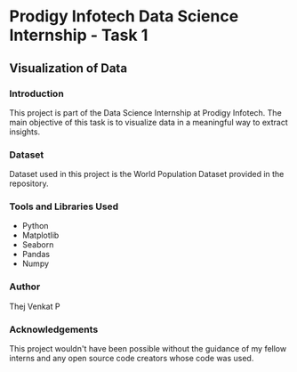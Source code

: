 # Prodigy Infotech Data Science Internship - Task 1

## Visualization of Data

### Introduction

This project is part of the Data Science Internship at Prodigy Infotech. The main objective of this task is to visualize data in a meaningful way to extract insights.

### Dataset

Dataset used in this project is the World Population Dataset provided in the repository.

### Tools and Libraries Used

- Python
- Matplotlib
- Seaborn
- Pandas
- Numpy

### Author

Thej Venkat P

### Acknowledgements

This project wouldn't have been possible without the guidance of my fellow interns and any open source code creators whose code was used.
